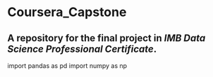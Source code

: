 # Coursera_Capstone
## A repository for the final project in *IMB Data Science Professional Certificate*.
import pandas as pd
import numpy as np
